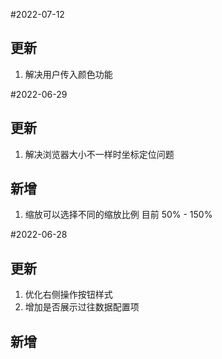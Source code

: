 #2022-07-12
## 更新
1. 解决用户传入颜色功能

#2022-06-29
## 更新
1. 解决浏览器大小不一样时坐标定位问题
## 新增
1. 缩放可以选择不同的缩放比例 目前 50% - 150%

#2022-06-28
## 更新
1. 优化右侧操作按钮样式
2. 增加是否展示过往数据配置项
## 新增
